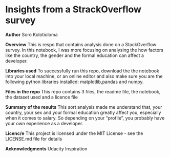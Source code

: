 # Insights from a StrackOverflow survey

**Author** 
Soro Kolotioloma

**Overview**
This is respo that contains analysis done on a StackOverflow survey.
In this notebook, I was more focusing on analysing the how factors like the country, the gender and the formal education can affect a developer.

**Libraries used**
To successfully run this repo, download the the notebook into your local machine, or an online editor and also make sure you are the following python libraries installed:
matplotlib,pandas and numpy.

**Files in the repo**
This repo contains 3 files, the readme file, the notebook, the dataset used and a licence file

**Summary of the results**
This sort analysis made me understand that, your country, your sex and your formal education greatly affect you, especially when it comes to salary. So depending on your “profile”, you probably have your own experience as a developer.

**Licenc/e**
This project is licensed under the MIT License - see the LICENSE.md file for details


**Acknowledgments**
Udacity
Inspiration
